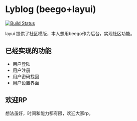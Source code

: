 # Lyblog (beego+layui)
[![Build Status](https://travis-ci.org/jicg/lyblog.svg?branch=master)](https://github.com/jicg/lyblog)  

layui 提供了社区模版，本人想用beego作为后台，实现社区功能。


## 已经实现的功能
* 用户登陆
* 用户注册
* 用户密码找回
* 用户设置界面


## 欢迎RP
想法虽好，时间和能力都有限，欢迎大家rp。

